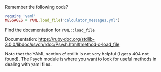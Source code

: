 Remember the following code?
```ruby
require 'yaml'
MESSAGES = YAML.load_file('calculator_messages.yml')
```
Find the documentation for `YAML::load_file`

Documentation: https://ruby-doc.org/stdlib-3.0.0/libdoc/psych/rdoc/Psych.html#method-c-load_file

Note that the YAML section of stdlib is not very helpful (I got a 404 not found). The Psych module is where you want to look for useful methods in dealing with yaml files. 